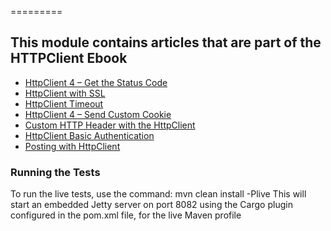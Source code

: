 =========
## This module contains articles that are part of the HTTPClient Ebook

- [HttpClient 4 – Get the Status Code](http://www.baeldung.com/httpclient-status-code)
- [HttpClient with SSL](http://www.baeldung.com/httpclient-ssl)
- [HttpClient Timeout](http://www.baeldung.com/httpclient-timeout)
- [HttpClient 4 – Send Custom Cookie](http://www.baeldung.com/httpclient-4-cookies)
- [Custom HTTP Header with the HttpClient](http://www.baeldung.com/httpclient-custom-http-header)
- [HttpClient Basic Authentication](http://www.baeldung.com/httpclient-4-basic-authentication)
- [Posting with HttpClient](https://www.baeldung.com/httpclient-post-http-request)


### Running the Tests
To run the live tests, use the command: mvn clean install -Plive
This will start an embedded Jetty server on port 8082 using the Cargo plugin configured in the pom.xml file,
for the live Maven profile
